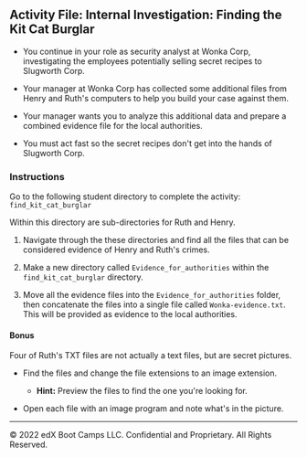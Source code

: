 ## Activity File: Internal Investigation: Finding the Kit Cat Burglar

- You continue in your role as security analyst at Wonka Corp, investigating the employees potentially selling secret recipes to Slugworth Corp.

- Your manager at Wonka Corp has collected some additional files from Henry and Ruth's computers to help you build your case against them.

- Your manager wants you to analyze this additional data and prepare a combined evidence file for the local authorities.

- You must act fast so the secret recipes don't get into the hands of Slugworth Corp.

### Instructions 
   
Go to the following student directory to complete the activity: `find_kit_cat_burglar`

Within this directory are sub-directories for Ruth and Henry.
  1.  Navigate through the these directories and find all the files that can be considered evidence of Henry and Ruth's crimes. 

2. Make a new directory called `Evidence_for_authorities` within the `find_kit_cat_burglar` directory. 

3.  Move all the evidence files into the `Evidence_for_authorities` folder, then concatenate the files into a single file called `Wonka-evidence.txt`. This will be provided as evidence to the local authorities.

#### Bonus
Four of Ruth's TXT files are not actually a text files, but are secret pictures. 

- Find the files and change the file extensions to an image extension. 

  - **Hint:** Preview the files to find the one you're looking for. 

- Open each file with an image program and note what's in the picture. 

--- 
© 2022 edX Boot Camps LLC. Confidential and Proprietary. All Rights Reserved.
